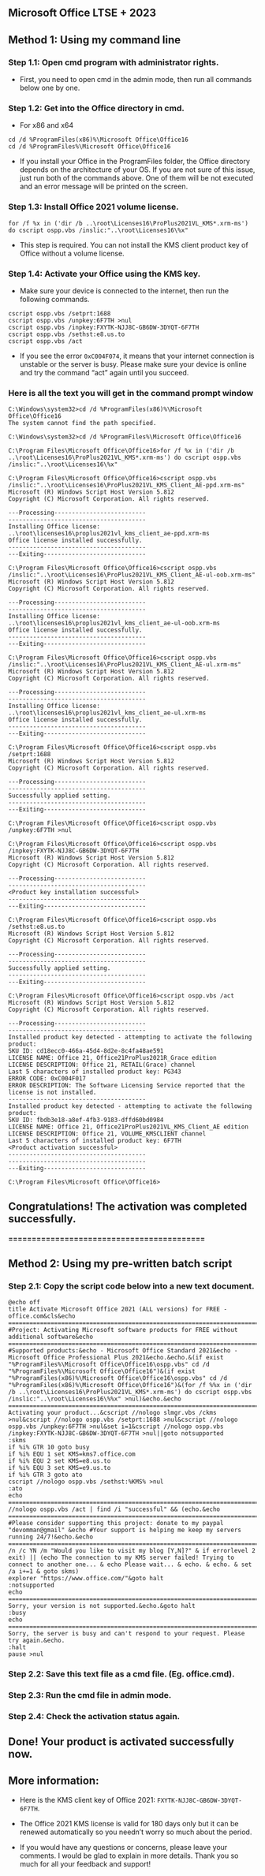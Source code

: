 ## Microsoft Office LTSE + 2023
## Method 1: Using my command line
### Step 1.1: Open cmd program with administrator rights.
- First, you need to open cmd in the admin mode, then run all commands below one by one.
### Step 1.2: Get into the Office directory in cmd.
- For x86 and x64 
```
cd /d %ProgramFiles(x86)%\Microsoft Office\Office16
cd /d %ProgramFiles%\Microsoft Office\Office16
```
- If you install your Office in the ProgramFiles folder, the Office directory depends on the architecture of your OS. If you are not sure of this issue, just run both of the commands above. One of them will be not executed and an error message will be printed on the screen.
### Step 1.3: Install Office 2021 volume license.
```
for /f %x in ('dir /b ..\root\Licenses16\ProPlus2021VL_KMS*.xrm-ms') do cscript ospp.vbs /inslic:"..\root\Licenses16\%x"
```
- This step is required. You can not install the KMS client product key of Office without a volume license.
### Step 1.4: Activate your Office using the KMS key.
- Make sure your device is connected to the internet, then run the following commands.
```
cscript ospp.vbs /setprt:1688
cscript ospp.vbs /unpkey:6F7TH >nul
cscript ospp.vbs /inpkey:FXYTK-NJJ8C-GB6DW-3DYQT-6F7TH
cscript ospp.vbs /sethst:e8.us.to
cscript ospp.vbs /act
```
- If you see the error `0xC004F074`, it means that your internet connection is unstable or the server is busy. Please make sure your device is online and try the command “act” again until you succeed.
### Here is all the text you will get in the command prompt window
```
C:\Windows\system32>cd /d %ProgramFiles(x86)%\Microsoft Office\Office16
The system cannot find the path specified.

C:\Windows\system32>cd /d %ProgramFiles%\Microsoft Office\Office16

C:\Program Files\Microsoft Office\Office16>for /f %x in ('dir /b ..\root\Licenses16\ProPlus2021VL_KMS*.xrm-ms') do cscript ospp.vbs /inslic:"..\root\Licenses16\%x"

C:\Program Files\Microsoft Office\Office16>cscript ospp.vbs /inslic:"..\root\Licenses16\ProPlus2021VL_KMS_Client_AE-ppd.xrm-ms"
Microsoft (R) Windows Script Host Version 5.812
Copyright (C) Microsoft Corporation. All rights reserved.

---Processing--------------------------
---------------------------------------
Installing Office license: ..\root\licenses16\proplus2021vl_kms_client_ae-ppd.xrm-ms
Office license installed successfully.
---------------------------------------
---Exiting-----------------------------

C:\Program Files\Microsoft Office\Office16>cscript ospp.vbs /inslic:"..\root\Licenses16\ProPlus2021VL_KMS_Client_AE-ul-oob.xrm-ms"
Microsoft (R) Windows Script Host Version 5.812
Copyright (C) Microsoft Corporation. All rights reserved.

---Processing--------------------------
---------------------------------------
Installing Office license: ..\root\licenses16\proplus2021vl_kms_client_ae-ul-oob.xrm-ms
Office license installed successfully.
---------------------------------------
---Exiting-----------------------------

C:\Program Files\Microsoft Office\Office16>cscript ospp.vbs /inslic:"..\root\Licenses16\ProPlus2021VL_KMS_Client_AE-ul.xrm-ms"
Microsoft (R) Windows Script Host Version 5.812
Copyright (C) Microsoft Corporation. All rights reserved.

---Processing--------------------------
---------------------------------------
Installing Office license: ..\root\licenses16\proplus2021vl_kms_client_ae-ul.xrm-ms
Office license installed successfully.
---------------------------------------
---Exiting-----------------------------

C:\Program Files\Microsoft Office\Office16>cscript ospp.vbs /setprt:1688
Microsoft (R) Windows Script Host Version 5.812
Copyright (C) Microsoft Corporation. All rights reserved.

---Processing--------------------------
---------------------------------------
Successfully applied setting.
---------------------------------------
---Exiting-----------------------------

C:\Program Files\Microsoft Office\Office16>cscript ospp.vbs /unpkey:6F7TH >nul

C:\Program Files\Microsoft Office\Office16>cscript ospp.vbs /inpkey:FXYTK-NJJ8C-GB6DW-3DYQT-6F7TH
Microsoft (R) Windows Script Host Version 5.812
Copyright (C) Microsoft Corporation. All rights reserved.

---Processing--------------------------
---------------------------------------
<Product key installation successful>
---------------------------------------
---Exiting-----------------------------

C:\Program Files\Microsoft Office\Office16>cscript ospp.vbs /sethst:e8.us.to
Microsoft (R) Windows Script Host Version 5.812
Copyright (C) Microsoft Corporation. All rights reserved.

---Processing--------------------------
---------------------------------------
Successfully applied setting.
---------------------------------------
---Exiting-----------------------------

C:\Program Files\Microsoft Office\Office16>cscript ospp.vbs /act
Microsoft (R) Windows Script Host Version 5.812
Copyright (C) Microsoft Corporation. All rights reserved.

---Processing--------------------------
---------------------------------------
Installed product key detected - attempting to activate the following product:
SKU ID: cd18ecc0-466a-45d4-8d2e-8c4fa48ae591
LICENSE NAME: Office 21, Office21ProPlus2021R_Grace edition
LICENSE DESCRIPTION: Office 21, RETAIL(Grace) channel
Last 5 characters of installed product key: PG343
ERROR CODE: 0xC004F017
ERROR DESCRIPTION: The Software Licensing Service reported that the license is not installed.
---------------------------------------
Installed product key detected - attempting to activate the following product:
SKU ID: fbdb3e18-a8ef-4fb3-9183-dffd60bd0984
LICENSE NAME: Office 21, Office21ProPlus2021VL_KMS_Client_AE edition
LICENSE DESCRIPTION: Office 21, VOLUME_KMSCLIENT channel
Last 5 characters of installed product key: 6F7TH
<Product activation successful>
---------------------------------------
---------------------------------------
---Exiting-----------------------------

C:\Program Files\Microsoft Office\Office16>
```
## Congratulations! The activation was completed successfully.
#### ==========================================

## Method 2: Using my pre-written batch script
### Step 2.1: Copy the script code below into a new text document.
```
@echo off
title Activate Microsoft Office 2021 (ALL versions) for FREE - office.com&cls&echo =====================================================================================&echo #Project: Activating Microsoft software products for FREE without additional software&echo =====================================================================================&echo.&echo #Supported products:&echo - Microsoft Office Standard 2021&echo - Microsoft Office Professional Plus 2021&echo.&echo.&(if exist "%ProgramFiles%\Microsoft Office\Office16\ospp.vbs" cd /d "%ProgramFiles%\Microsoft Office\Office16")&(if exist "%ProgramFiles(x86)%\Microsoft Office\Office16\ospp.vbs" cd /d "%ProgramFiles(x86)%\Microsoft Office\Office16")&(for /f %%x in ('dir /b ..\root\Licenses16\ProPlus2021VL_KMS*.xrm-ms') do cscript ospp.vbs /inslic:"..\root\Licenses16\%%x" >nul)&echo.&echo =====================================================================================&echo Activating your product...&cscript //nologo slmgr.vbs /ckms >nul&cscript //nologo ospp.vbs /setprt:1688 >nul&cscript //nologo ospp.vbs /unpkey:6F7TH >nul&set i=1&cscript //nologo ospp.vbs /inpkey:FXYTK-NJJ8C-GB6DW-3DYQT-6F7TH >nul||goto notsupported
:skms
if %i% GTR 10 goto busy
if %i% EQU 1 set KMS=kms7.office.com
if %i% EQU 2 set KMS=e8.us.to
if %i% EQU 3 set KMS=e9.us.to
if %i% GTR 3 goto ato
cscript //nologo ospp.vbs /sethst:%KMS% >nul
:ato
echo =====================================================================================&echo.&echo.&cscript //nologo ospp.vbs /act | find /i "successful" && (echo.&echo =====================================================================================&echo.&echo #Please consider supporting this project: donate to my paypal "devomman@gmail" &echo #Your support is helping me keep my servers running 24/7!&echo.&echo =====================================================================================&choice /n /c YN /m "Would you like to visit my blog [Y,N]?" & if errorlevel 2 exit) || (echo The connection to my KMS server failed! Trying to connect to another one... & echo Please wait... & echo. & echo. & set /a i+=1 & goto skms)
explorer "https://www.office.com/"&goto halt
:notsupported
echo =====================================================================================&echo.&echo Sorry, your version is not supported.&echo.&goto halt
:busy
echo =====================================================================================&echo.&echo Sorry, the server is busy and can't respond to your request. Please try again.&echo.
:halt
pause >nul
```
### Step 2.2: Save this text file as a cmd file. (Eg. office.cmd).
### Step 2.3: Run the cmd file in admin mode.
### Step 2.4: Check the activation status again.
## Done! Your product is activated successfully now.

## More information:

- Here is the KMS client key of Office 2021: ```FXYTK-NJJ8C-GB6DW-3DYQT-6F7TH```.
- The Office 2021 KMS license is valid for 180 days only but it can be renewed automatically so you needn’t worry so much about the period.

- If you would have any questions or concerns, please leave your comments. I would be glad to explain in more details. Thank you so much for all your feedback and support!
